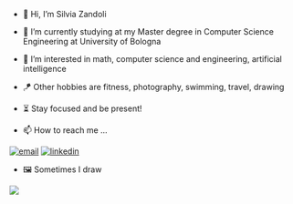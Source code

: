 - 👋 Hi, I’m Silvia Zandoli
- 🌱 I’m currently studying at my Master degree in Computer Science Engineering at University of Bologna
- 👀 I’m interested in math, computer science and engineering, artificial intelligence
- 🪁 Other hobbies are fitness, photography, swimming, travel, drawing
- ⏳ Stay focused and be present!


- 📫 How to reach me ...
<p align="left">
  <a href="mailto:silvia.zandoli2@studio.unibo.it"><img src="https://img.icons8.com/plasticine/80/000000/gmail.png" alt="email"/></a>
  <a href="https://www.linkedin.com/in/silvia-z-8755a7198/"><img src="https://img.icons8.com/plasticine/80/000000/linkedin.png" alt="linkedin"/></a>
  
</p>

- 🖼️ Sometimes I draw 
<p align="left">
          <a href="https://www.deviantart.com/silviazandoli/"><img src="https://img.icons8.com/ios/100/000000/devianart.png"/></a>
</p>
